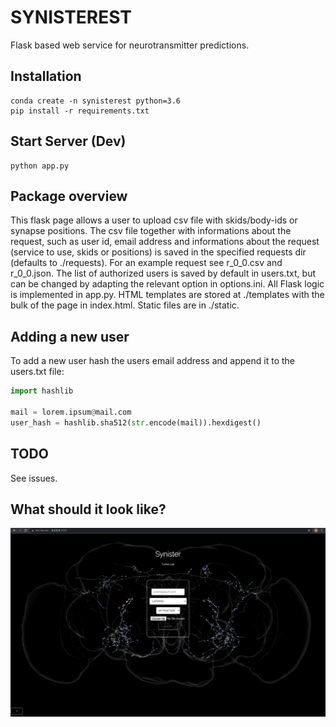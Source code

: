 # SYNISTEREST
Flask based web service for neurotransmitter predictions. 

## Installation
```
conda create -n synisterest python=3.6
pip install -r requirements.txt
```

## Start Server (Dev)
```
python app.py
```

## Package overview
This flask page allows a user to upload csv file with skids/body-ids or synapse positions. The csv file together with informations about the request, such as user id, email address and informations about the request (service to use, skids or positions) is saved in the specified requests dir (defaults to ./requests). For an example request see r_0_0.csv and r_0_0.json. The list of authorized users is saved by default in users.txt, but can be changed by adapting the relevant option in options.ini. All Flask logic is implemented in app.py. HTML templates are stored at ./templates with the bulk of the page in index.html. Static files are in ./static.

## Adding a new user
To add a new user hash the users email address and append it to the users.txt file:
```python
import hashlib

mail = lorem.ipsum@mail.com
user_hash = hashlib.sha512(str.encode(mail)).hexdigest()
```

## TODO
See issues.

## What should it look like?
![](design.png?raw=true)
